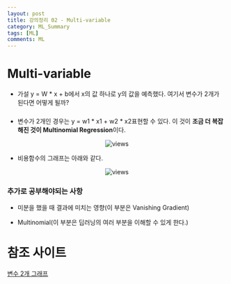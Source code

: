 ```yaml
---
layout: post
title: 강의정리 02 - Multi-variable
category: ML_Summary
tags: [ML]
comments: ML
---
```


# Multi-variable

- 가설 y = W * x + b에서 x의 값 하나로 y의 값을 예측했다. 여기서 변수가 2개가 된다면 어떻게 될까?

###

- 변수가 2개인 경우는 y = w1 * x1 + w2 * x2표현할 수 있다. 이 것이 **조금 더 복잡해진 것이 Multinomial Regression**이다.

<center>
<figure>
<img src="https://imgur.com/Sy1VjvS.png" alt="views">
<figcaption></figcaption>
</figure>
</center>

- 비용함수의 그래프는 아래와 같다.

<center>
<figure>
<img src="https://imgur.com/LJN0iHx.png" alt="views">
<figcaption></figcaption>
</figure>
</center>


### 추가로 공부해야되는 사항

- 미분을 했을 때 결과에 미치는 영향(이 부분은 Vanishing Gradient)

- Multinomial(이 부분은 딥러닝의 여러 부분을 이해할 수 있게 한다.)


# 참조 사이트

[변수 2개 그래프](https://www.geogebra.org/3d?lang=ko)